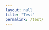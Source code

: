 ```yaml
---
layout: null
title: "Test"
permalink: /test/
---
```



<html>
<head>
<title>Page Title</title>
<link rel="stylesheet" href="chicken.css"></link>
</head>
<body>
<div class="cont">
<div class="head"></div>
<div class="eye1"></div>
<div class="eye2"></div>
<div class="nose1"></div>
<div class="body"></div>
<div class="wing1"></div>
<div class="wing2"></div>
<div class="leg1"></div>
<div class="leg2"></div>
</div>
</body>
</html>